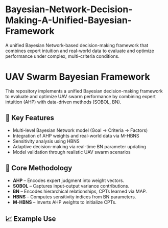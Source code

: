 # Bayesian-Network-Decision-Making-A-Unified-Bayesian-Framework
A unified Bayesian Network-based decision-making framework that combines expert intuition and real-world data to evaluate and optimize performance under complex, multi-criteria conditions.

# UAV Swarm Bayesian Framework

This repository implements a unified Bayesian decision-making framework to evaluate and optimize UAV swarm performance by combining expert intuition (AHP) with data-driven methods (SOBOL, BN).

## 📌 Key Features

- Multi-level Bayesian Network model (Goal → Criteria → Factors)
- Integration of AHP weights and real-world data via M-HBNS
- Sensitivity analysis using HBNS
- Adaptive decision-making via real-time BN parameter updating
- Model validation through realistic UAV swarm scenarios

## 🧠 Core Methodology

- **AHP** – Encodes expert judgment into weight vectors.
- **SOBOL** – Captures input-output variance contributions.
- **BN** – Encodes hierarchical relationships, CPTs learned via MAP.
- **HBNS** – Computes sensitivity indices from BN parameters.
- **M-HBNS** – Inverts AHP weights to initialize CPTs.

## 📈 Example Use


